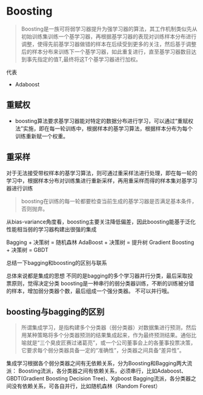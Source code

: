 # Boosting

>Boosting是一族可将弱学习器提升为强学习器的算法，其工作机制类似先从初始训练集训练一个基学习器，再根据基学习器的表现对训练样本分布进行调整，使得先前基学习器做错的样本在后续受到更多的关注，然后基于调整后的样本分布来训练下一个基学习器，如此重复进行，直至基学习器数目达到事先指定的值T,最终将这T个基学习器进行加权。

代表
- Adaboost

## 重赋权
- boosting算法要求基学习器能对特定的数据分布进行学习，可以通过“重赋权法”实施，即在每一轮训练中，根据样本的基学习算法，根据样本分布为每个训练重新赋一个权重。

## 重采样

对于无法接受带权样本的基学习算法，则可通过重采样法进行处理，即在每一轮的学习中，根据样本分布对训练集进行重新采样，再用重采样而得的样本集对基学习器进行训练

>boosting在训练的每一轮都要检查当前生成的基学习器是否满足基本条件，否则抛弃。


从bias-variance角度看，boosting主要关注降低偏差，因此boosting能基于泛化性能相当弱的学习器构建出很强的集成

Bagging + 决策树 = 随机森林
AdaBoost + 决策树 = 提升树
Gradient Boosting + 决策树 = GBDT

总结一下bagging和boosting的区别与联系

总体来说都是集成的思想
不同的是bagging的多个学习器并行分类，最后采取投票原则，觉得决定分类
boosting是一种串行的弱分类器训练，不断的训练被分错的样本，增加弱分类器个数，最后组成一个强分类器。
不可以并行哦。

## boosting与bagging的区别

>所谓集成学习，是指构建多个分类器（弱分类器）对数据集进行预测，然后用某种策略将多个分类器预测的结果集成起来，作为最终预测结果。通俗比喻就是“三个臭皮匠赛过诸葛亮”，或一个公司董事会上的各董事投票决策，它要求每个弱分类器具备一定的“准确性”，分类器之间具备“差异性”。


集成学习根据各个弱分类器之间有无依赖关系，分为Boosting和Bagging两大流派：
Boosting流派，各分类器之间有依赖关系，必须串行，比如Adaboost、GBDT(Gradient Boosting Decision Tree)、Xgboost
Bagging流派，各分类器之间没有依赖关系，可各自并行，比如随机森林（Random Forest）

